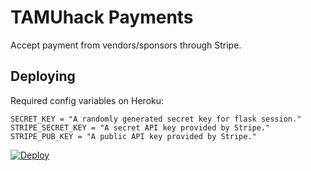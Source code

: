 # TAMUhack Payments

Accept payment from vendors/sponsors through Stripe.

## Deploying

Required config variables on Heroku:

```
SECRET_KEY = "A randomly generated secret key for flask session."
STRIPE_SECRET_KEY = "A secret API key provided by Stripe."
STRIPE_PUB_KEY = "A public API key provided by Stripe."
```

[![Deploy](https://www.herokucdn.com/deploy/button.svg)](https://heroku.com/deploy)

